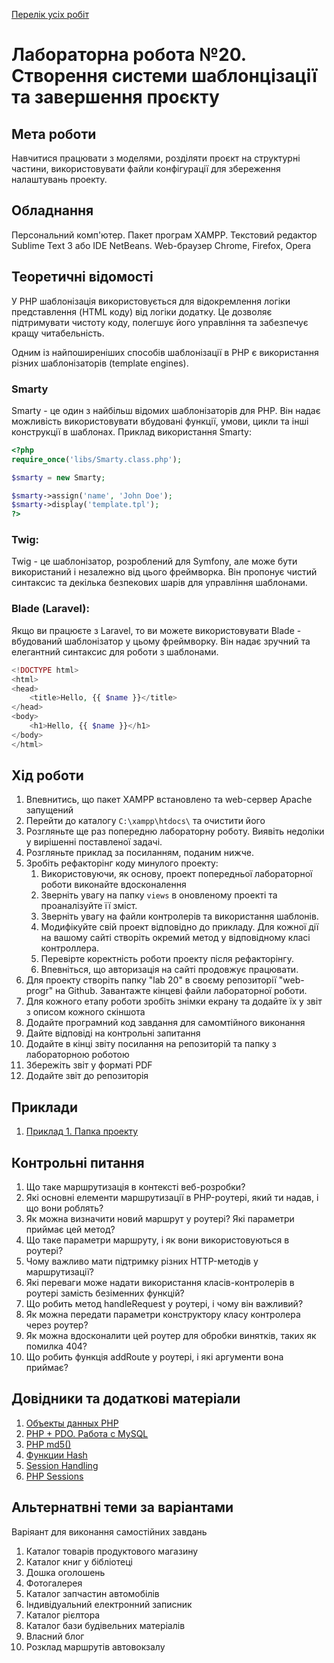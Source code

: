 [Перелік усіх робіт](README.md)

# Лабораторна робота №20. Створення системи шаблонцізації та завершення проєкту

## Мета роботи

Навчитися працювати з моделями, розділяти проєкт на структурні частини, використовувати файли конфігурації для збереження налаштувань проекту.

## Обладнання

Персональний комп'ютер. Пакет програм XAMPP. Текстовий редактор Sublime Text 3 або IDE NetBeans. Web-браузер Chrome, Firefox, Opera

## Теоретичні відомості


У PHP шаблонізація використовується для відокремлення логіки представлення (HTML коду) від логіки додатку. Це дозволяє підтримувати чистоту коду, полегшує його управління та забезпечує кращу читабельність.

Одним із найпоширеніших способів шаблонізації в PHP є використання різних шаблонізаторів (template engines). 

### Smarty
Smarty - це один з найбільш відомих шаблонізаторів для PHP. Він надає можливість використовувати вбудовані функції, умови, цикли та інші конструкції в шаблонах. Приклад використання Smarty:

```php
<?php
require_once('libs/Smarty.class.php');

$smarty = new Smarty;

$smarty->assign('name', 'John Doe');
$smarty->display('template.tpl');
?>
```

### Twig:
Twig - це шаблонізатор, розроблений для Symfony, але може бути використаний і незалежно від цього фреймворка. Він пропонує чистий синтаксис та декілька безпекових шарів для управління шаблонами.

### Blade (Laravel):
Якщо ви працюєте з Laravel, то ви можете використовувати Blade - вбудований шаблонізатор у цьому фреймворку. Він надає зручний та елегантний синтаксис для роботи з шаблонами.

```php
<!DOCTYPE html>
<html>
<head>
    <title>Hello, {{ $name }}</title>
</head>
<body>
    <h1>Hello, {{ $name }}</h1>
</body>
</html>
```

## Хід роботи
1. Впевнитись, що пакет XAMPP встановлено та web-сервер Apache запущений
2. Перейти до каталогу `C:\xampp\htdocs\` та очистити його
3.  Розгляньте ще раз попередню лабораторну роботу. Виявіть недоліки у вирішенні поставленої задачі.
4.  Розгляньте приклад за посиланням, поданим нижче.
5.  Зробіть рефакторінг коду минулого проекту:
    1.  Використовуючи, як основу, проект попередньої лабораторної роботи виконайте вдосконалення
    2.  Зверніть увагу на папку `views` в оновленому проекті та проаналізуйте її зміст.
    3.  Зверніть увагу на файли контролерів та використання шаблонів.
    4.  Модифікуйте свій проект відповідно до прикладу. Для кожної дії на вашому сайті створіть окремий метод у відповідному класі контроллера.
    5.  Перевірте коректність роботи проекту після рефакторінгу.
    6.  Впевніться, що авторизація на сайті продовжує працювати.
6.  Для проекту створіть папку "lab 20" в своєму репозиторії "web-progr" на Github. Завантажте кінцеві файли лабораторної роботи. 
7.  Для кожного етапу роботи зробіть знімки екрану та додайте їх у звіт з описом кожного скіншота
8.  Додайте програмний код завдання для самомтійного виконання
9.  Дайте відповіді на контрольні запитання
10. Додайте в кінці звіту посилання на репозиторій та папку з лабораторною роботою
11. Збережіть звіт у форматі PDF
12. Додайте звіт до репозиторія

## Приклади

1. [Приклад 1. Папка проекту](src/lab-20/)


## Контрольні питання
1. Що таке маршрутизація в контексті веб-розробки?
2. Які основні елементи маршрутизації в PHP-роутері, який ти надав, і що вони роблять?
3. Як можна визначити новий маршрут у роутері? Які параметри приймає цей метод?
4. Що таке параметри маршруту, і як вони використовуються в роутері?
5. Чому важливо мати підтримку різних HTTP-методів у маршрутизації?
6. Які переваги може надати використання класів-контролерів в роутері замість безіменних функцій?
7. Що робить метод handleRequest у роутері, і чому він важливий?
8. Як можна передати параметри конструктору класу контролера через роутер?
9. Як можна вдосконалити цей роутер для обробки винятків, таких як помилка 404?
10. Що робить функція addRoute у роутері, і які аргументи вона приймає?

## Довідники та додаткові матеріали

1. [Объекты данных PHP](https://www.php.net/manual/ru/book.pdo.php)
2. [PHP + PDO. Работа с MySQL](https://www.youtube.com/watch?v=a9l3QPMqZ1Q)
3. [PHP md5()](https://www.php.net/manual/ru/function.md5.php)
4. [Функции Hash](https://www.php.net/manual/ru/ref.hash.php)
5. [Session Handling](https://www.php.net/manual/en/book.session.php)
6. [PHP Sessions](https://www.w3schools.com/php/php_sessions.asp)

## Альтернатвні теми за варіантами

Варіяант для виконання самостійних завдань

1. Каталог товарів продуктового магазину
2. Каталог книг у бібліотеці
3. Дошка оголошень
4. Фотогалерея
5. Каталог запчастин автомобілів
6. Індивідуальний електронний записник
7. Каталог рієлтора
8. Каталог бази будівельних матеріалів
9. Власний блог
10. Розклад маршрутів автовокзалу